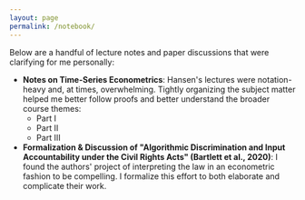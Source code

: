 ```yaml
---
layout: page
permalink: /notebook/
---
```


Below are a handful of lecture notes and paper discussions that were clarifying for me personally: 
- **Notes on Time-Series Econometrics**: Hansen's lectures were notation-heavy and, at times, overwhelming. Tightly organizing the subject matter helped me better follow proofs and better understand the broader course themes: 
    - Part I
    - Part II
    - Part III
- **Formalization & Discussion of "Algorithmic Discrimination and Input Accountability under the Civil Rights Acts" (Bartlett et al., 2020)**: I found the authors' project of interpreting the law in an econometric fashion to be compelling. I formalize this effort to both elaborate and complicate their work. 
